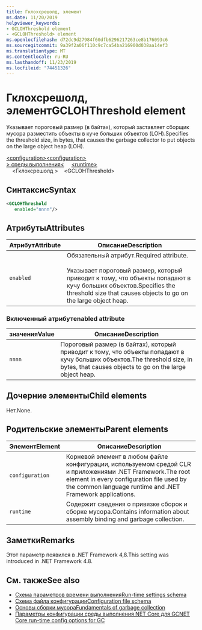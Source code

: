```yaml
---
title: Гклохсрешолд, элемент
ms.date: 11/20/2019
helpviewer_keywords:
- GCLOHThreshold element
- <GCLOHThreshold> element
ms.openlocfilehash: d72dc9d27984f60dfb6296217263ce8b176093c6
ms.sourcegitcommit: 9a39f2a06f110c9c7ca54ba216900d038aa14ef3
ms.translationtype: MT
ms.contentlocale: ru-RU
ms.lasthandoff: 11/23/2019
ms.locfileid: "74451326"
---
```

# <a name="gclohthreshold-element"></a><span data-ttu-id="eb623-102">Гклохсрешолд, элемент</span><span class="sxs-lookup"><span data-stu-id="eb623-102">GCLOHThreshold element</span></span>

<span data-ttu-id="eb623-103">Указывает пороговый размер (в байтах), который заставляет сборщик мусора разместить объекты в куче больших объектов (LOH).</span><span class="sxs-lookup"><span data-stu-id="eb623-103">Specifies the threshold size, in bytes, that causes the garbage collector to put objects on the large object heap (LOH).</span></span>

<span data-ttu-id="eb623-104">[\<configuration>](../configuration-element.md)</span><span class="sxs-lookup"><span data-stu-id="eb623-104">[\<configuration>](../configuration-element.md)</span></span>\
<span data-ttu-id="eb623-105">[> среды выполнения\<](runtime-element.md) &nbsp;&nbsp;</span><span class="sxs-lookup"><span data-stu-id="eb623-105">&nbsp;&nbsp;[\<runtime>](runtime-element.md)</span></span>\
<span data-ttu-id="eb623-106">&nbsp;&nbsp;&nbsp;&nbsp;\<Гклохсрешолд ></span><span class="sxs-lookup"><span data-stu-id="eb623-106">&nbsp;&nbsp;&nbsp;&nbsp;\<GCLOHThreshold></span></span>

## <a name="syntax"></a><span data-ttu-id="eb623-107">Синтаксис</span><span class="sxs-lookup"><span data-stu-id="eb623-107">Syntax</span></span>

```xml
<GCLOHThreshold
   enabled="nnnn"/>
```

## <a name="attributes"></a><span data-ttu-id="eb623-108">Атрибуты</span><span class="sxs-lookup"><span data-stu-id="eb623-108">Attributes</span></span>

|<span data-ttu-id="eb623-109">Атрибут</span><span class="sxs-lookup"><span data-stu-id="eb623-109">Attribute</span></span>|<span data-ttu-id="eb623-110">Описание</span><span class="sxs-lookup"><span data-stu-id="eb623-110">Description</span></span>|
|---------------|-----------------|
|`enabled`|<span data-ttu-id="eb623-111">Обязательный атрибут.</span><span class="sxs-lookup"><span data-stu-id="eb623-111">Required attribute.</span></span><br /><br /><span data-ttu-id="eb623-112">Указывает пороговый размер, который приводит к тому, что объекты попадают в кучу больших объектов.</span><span class="sxs-lookup"><span data-stu-id="eb623-112">Specifies the threshold size that causes objects to go on the large object heap.</span></span>|

### <a name="enabled-attribute"></a><span data-ttu-id="eb623-113">Включенный атрибут</span><span class="sxs-lookup"><span data-stu-id="eb623-113">enabled attribute</span></span>

|<span data-ttu-id="eb623-114">значения</span><span class="sxs-lookup"><span data-stu-id="eb623-114">Value</span></span>|<span data-ttu-id="eb623-115">Описание</span><span class="sxs-lookup"><span data-stu-id="eb623-115">Description</span></span>|
|-----------|-----------------|
|`nnnn`|<span data-ttu-id="eb623-116">Пороговый размер (в байтах), который приводит к тому, что объекты попадают в кучу больших объектов.</span><span class="sxs-lookup"><span data-stu-id="eb623-116">The threshold size, in bytes, that causes objects to go on the large object heap.</span></span>|

## <a name="child-elements"></a><span data-ttu-id="eb623-117">Дочерние элементы</span><span class="sxs-lookup"><span data-stu-id="eb623-117">Child elements</span></span>

<span data-ttu-id="eb623-118">Нет.</span><span class="sxs-lookup"><span data-stu-id="eb623-118">None.</span></span>

## <a name="parent-elements"></a><span data-ttu-id="eb623-119">Родительские элементы</span><span class="sxs-lookup"><span data-stu-id="eb623-119">Parent elements</span></span>

|<span data-ttu-id="eb623-120">Элемент</span><span class="sxs-lookup"><span data-stu-id="eb623-120">Element</span></span>|<span data-ttu-id="eb623-121">Описание</span><span class="sxs-lookup"><span data-stu-id="eb623-121">Description</span></span>|
|-------------|-----------------|
|`configuration`|<span data-ttu-id="eb623-122">Корневой элемент в любом файле конфигурации, используемом средой CLR и приложениями .NET Framework.</span><span class="sxs-lookup"><span data-stu-id="eb623-122">The root element in every configuration file used by the common language runtime and .NET Framework applications.</span></span>|
|`runtime`|<span data-ttu-id="eb623-123">Содержит сведения о привязке сборок и сборке мусора.</span><span class="sxs-lookup"><span data-stu-id="eb623-123">Contains information about assembly binding and garbage collection.</span></span>|

## <a name="remarks"></a><span data-ttu-id="eb623-124">Заметки</span><span class="sxs-lookup"><span data-stu-id="eb623-124">Remarks</span></span>

<span data-ttu-id="eb623-125">Этот параметр появился в .NET Framework 4,8.</span><span class="sxs-lookup"><span data-stu-id="eb623-125">This setting was introduced in .NET Framework 4.8.</span></span>

## <a name="see-also"></a><span data-ttu-id="eb623-126">См. также</span><span class="sxs-lookup"><span data-stu-id="eb623-126">See also</span></span>

- [<span data-ttu-id="eb623-127">Схема параметров времени выполнения</span><span class="sxs-lookup"><span data-stu-id="eb623-127">Run-time settings schema</span></span>](index.md)
- [<span data-ttu-id="eb623-128">Схема файла конфигурации</span><span class="sxs-lookup"><span data-stu-id="eb623-128">Configuration file schema</span></span>](../index.md)
- [<span data-ttu-id="eb623-129">Основы сборки мусора</span><span class="sxs-lookup"><span data-stu-id="eb623-129">Fundamentals of garbage collection</span></span>](../../../../standard/garbage-collection/fundamentals.md)
- [<span data-ttu-id="eb623-130">Параметры конфигурации среды выполнения NET Core для GC</span><span class="sxs-lookup"><span data-stu-id="eb623-130">NET Core run-time config options for GC</span></span>](../../../../core/run-time-config/garbage-collector.md)

